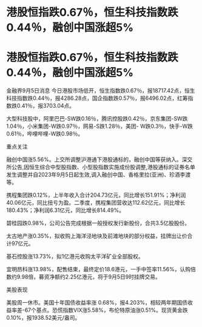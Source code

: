 # 港股恒指跌0.67％，恒生科技指数跌0.44％，融创中国涨超5%

# 港股恒指跌0.67％，恒生科技指数跌0.44％，融创中国涨超5%

金融界9月5日消息
今日港股市场低开，恒生指数跌0.67％，报18717.42点，恒生科技指数跌0.44％，报4286.28点，国企指数跌0.57％，报6496.02点，红筹指数跌0.41％，报3703.04点。

大型科技股中，阿里巴巴-SW跌0.16％，腾讯控股跌0.42％，京东集团-SW跌1.04％，小米集团-W跌0.97％，网易-S跌1.28％，美团-
W跌0.3％，快手-W跌0.61％，哔哩哔哩-W跌0.98％。

重点关注

融创中国涨5.56%。上交所调整沪港通下港股通标的，融创中国等获纳入。深交所公告,因恒生综合中型股指数、小型股指数实施成份股调整,港股通标的证券名单发生调整并自2023年9月5日起生效,调入融创中国、香格里拉(亚洲)、珍酒李渡等。

携程集团跌0.12%，上半年收入合计204.73亿元，同比增长151.91%；净利润40.06亿元，同比扭亏为盈。二季度，携程集团营收达112.62亿元，同比增长180.43%；净利润6.31亿元，同比增长814.49%。

碧桂园跌0.98%，公司公告完成根据一般授权发行新股份，合共3.5亿股股份。

太古地产涨0.35%，拟收购上海洋泾地块及前滩地块的部分权益，挂牌出让价合计97亿元。

基石控股涨13.73%，拟1亿港元收购太平洋矿业全部股权。

宜明昂科涨13.98%，配售结束，最终定价18.6港元，一手中签率11.56%，认购倍数约9.98倍，募资净额约2.25亿港元，将于9月5日9时挂牌交易。

美股表现

美股周一休市。美国十年国债收益率涨
0.68%，报4.203%，相较两年期国债收益率差-67个基点。恐慌指数VIX涨5.58%，布伦特原油涨0.51%。现货黄金跌0.10%，报1938.52美元/盎司。

